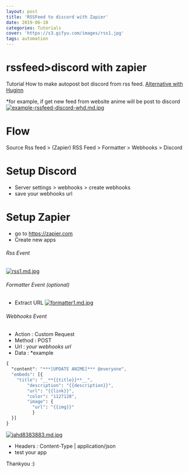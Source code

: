 ```yaml
---
layout: post
title: 'RSSFeed to discord with Zapier'
date: 2019-06-10
categories: Tutorials
cover: 'https://s3.gifyu.com/images/rss1.jpg'
tags: automation
---
```


# rssfeed>discord with zapier
Tutorial How to make autopost bot discord from rss feed. [Alternative with Huginn](https://github.com/rokhimin/rssfeed-to-discord-with-huginn)

*for example, if get new feed from website anime will be post to discord
[![example-rssfeed-discord-whd.md.jpg](https://s3.gifyu.com/images/example-rssfeed-discord-whd.md.jpg)](https://gifyu.com/image/EcKY)

# Flow
 Source Rss feed > (Zapier) RSS Feed > Formatter > Webhooks > Discord

# Setup Discord
- Server settings > webhooks > create webhooks
- save your webhooks url

# Setup Zapier
- go to https://zapier.com
- Create new apps

###### Rss Event
[![rss1.md.jpg](https://s3.gifyu.com/images/rss1.md.jpg)](https://gifyu.com/image/EcNu)

###### Formatter Event (optional)
- Extract URL 
[![formatter1.md.jpg](https://s3.gifyu.com/images/formatter1.md.jpg)](https://gifyu.com/image/EcNW)

###### Webhooks Event
- Action : Custom Request
- Method : POST
- Url : *your webhooks url*
- Data :  *example
```css
{
  "content": "***[UPDATE ANIME]*** @everyone",
  "embeds": [{
    "title": "__**{{title}}**__",
        "description": "{{description}}",
        "url": "{{link}}",
        "color": "1127128",
        "image": {
          "url": "{{img}}" 
          }
  }]
}
```
[![jahd8383883.md.jpg](https://s3.gifyu.com/images/jahd8383883.md.jpg)](https://gifyu.com/image/EcNa)
- Headers : Content-Type | application/json
- test your app


Thankyou :)



